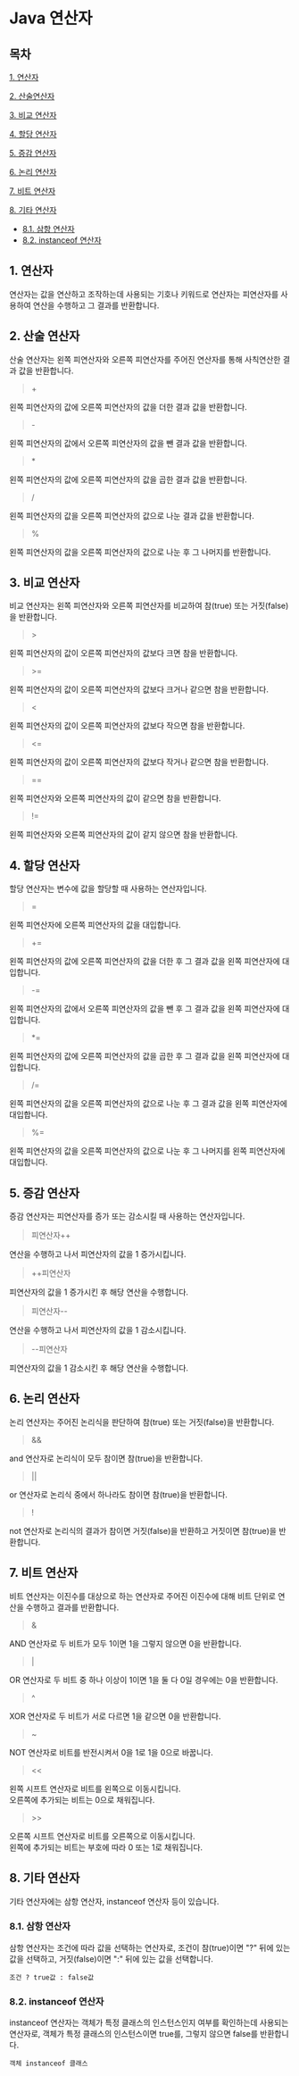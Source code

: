# Java 연산자

## 목차

[1. 연산자](#1-연산자)

[2. 산술연산자](#2-산술-연산자)

[3. 비교 연산자](#3-비교-연산자)

[4. 할당 연산자](#4-할당-연산자)

[5. 증감 연산자](#5-증감-연산자)

[6. 논리 연산자](#6-논리-연산자)

[7. 비트 연산자](#7-비트-연산자)

[8. 기타 연산자](#8-기타-연산자)
- [8.1. 삼항 연산자](#81-삼항-연산자)
- [8.2. instanceof 연산자](#82-instanceof-연산자)

## 1. 연산자

연산자는 값을 연산하고 조작하는데 사용되는 기호나 키워드로 연산자는 피연산자를 사용하여 연산을 수행하고 그 결과를 반환합니다.

## 2. 산술 연산자

산술 연산자는 왼쪽 피연산자와 오른쪽 피연산자를 주어진 연산자를 통해 사칙연산한 결과 값을 반환합니다.

> \+

왼쪽 피연산자의 값에 오른쪽 피연산자의 값을 더한 결과 값을 반환합니다.

> \-

왼쪽 피연산자의 값에서 오른쪽 피연산자의 값을 뺀 결과 값을 반환합니다.

> \*

왼쪽 피연산자의 값에 오른쪽 피연산자의 값을 곱한 결과 값을 반환합니다.

> /

왼쪽 피연산자의 값을 오른쪽 피연산자의 값으로 나눈 결과 값을 반환합니다.

> %

왼쪽 피연산자의 값을 오른쪽 피연산자의 값으로 나눈 후 그 나머지를 반환합니다.

## 3. 비교 연산자

비교 연산자는 왼쪽 피연산자와 오른쪽 피연산자를 비교하여 참(true) 또는 거짓(false)을 반환합니다.

> \>

왼쪽 피연산자의 값이 오른쪽 피연산자의 값보다 크면 참을 반환합니다.

> \>=

왼쪽 피연산자의 값이 오른쪽 피연산자의 값보다 크거나 같으면 참을 반환합니다.

> <

왼쪽 피연산자의 값이 오른쪽 피연산자의 값보다 작으면 참을 반환합니다.

> <=

왼쪽 피연산자의 값이 오른쪽 피연산자의 값보다 작거나 같으면 참을 반환합니다.

> ==

왼쪽 피연산자와 오른쪽 피연산자의 값이 같으면 참을 반환합니다.

> !=

왼쪽 피연산자와 오른쪽 피연산자의 값이 같지 않으면 참을 반환합니다.

## 4. 할당 연산자

할당 연산자는 변수에 값을 할당할 때 사용하는 연산자입니다.

> =

왼쪽 피연산자에 오른쪽 피연산자의 값을 대입합니다.

> +=

왼쪽 피연산자의 값에 오른쪽 피연산자의 값을 더한 후 그 결과 값을 왼쪽 피연산자에 대입합니다.

> -=

왼쪽 피연산자의 값에서 오른쪽 피연산자의 값을 뺀 후 그 결과 값을 왼쪽 피연산자에 대입합니다.

> *=

왼쪽 피연산자의 값에 오른쪽 피연산자의 값을 곱한 후 그 결과 값을 왼쪽 피연산자에 대입합니다.

> /=

왼쪽 피연산자의 값을 오른쪽 피연산자의 값으로 나눈 후 그 결과 값을 왼쪽 피연산자에 대입합니다.

> %=

왼쪽 피연산자의 값을 오른쪽 피연산자의 값으로 나눈 후 그 나머지를 왼쪽 피연산자에 대입합니다.

## 5. 증감 연산자

증감 연산자는 피연산자를 증가 또는 감소시킬 때 사용하는 연산자입니다.

> 피연산자++

연산을 수행하고 나서 피연산자의 값을 1 증가시킵니다.

> ++피연산자

피연산자의 값을 1 증가시킨 후 해당 연산을 수행합니다.

> 피연산자--

연산을 수행하고 나서 피연산자의 값을 1 감소시킵니다.

> --피연산자

피연산자의 값을 1 감소시킨 후 해당 연산을 수행합니다.

## 6. 논리 연산자

논리 연산자는 주어진 논리식을 판단하여 참(true) 또는 거짓(false)을 반환합니다.

> &&

and 연산자로 논리식이 모두 참이면 참(true)을 반환합니다.

> ||

or 연산자로 논리식 중에서 하나라도 참이면 참(true)을 반환합니다.

> !

not 연산자로 논리식의 결과가 참이면 거짓(false)을 반환하고 거짓이면 참(true)을 반환합니다.

## 7. 비트 연산자

비트 연산자는 이진수를 대상으로 하는 연산자로 주어진 이진수에 대해 비트 단위로 연산을 수행하고 결과를 반환합니다.

> &

AND 연산자로 두 비트가 모두 1이면 1을 그렇지 않으면 0을 반환합니다.

> |

OR 연산자로 두 비트 중 하나 이상이 1이면 1을 둘 다 0일 경우에는 0을 반환합니다.

> ^

XOR 연산자로 두 비트가 서로 다르면 1을 같으면 0을 반환합니다.

> ~

NOT 연산자로 비트를 반전시켜서 0을 1로 1을 0으로 바꿉니다.

> <<

왼쪽 시프트 연산자로 비트를 왼쪽으로 이동시킵니다.<br>
오른쪽에 추가되는 비트는 0으로 채워집니다.

> \>>

오른쪽 시프트 연산자로 비트를 오른쪽으로 이동시킵니다.<br>
왼쪽에 추가되는 비트는 부호에 따라 0 또는 1로 채워집니다.

## 8. 기타 연산자

기타 연산자에는 삼항 연산자, instanceof 연산자 등이 있습니다.

### 8.1. 삼항 연산자

삼항 연산자는 조건에 따라 값을 선택하는 연산자로, 조건이 참(true)이면 "?" 뒤에 있는 값을 선택하고, 거짓(false)이면 ":" 뒤에 있는 값을 선택합니다.

```
조건 ? true값 : false값
```

###  8.2. instanceof 연산자

instanceof 연산자는 객체가 특정 클래스의 인스턴스인지 여부를 확인하는데 사용되는 연산자로, 객체가 특정 클래스의 인스턴스이면 true를, 그렇지 않으면 false를 반환합니다.

```
객체 instanceof 클래스
```